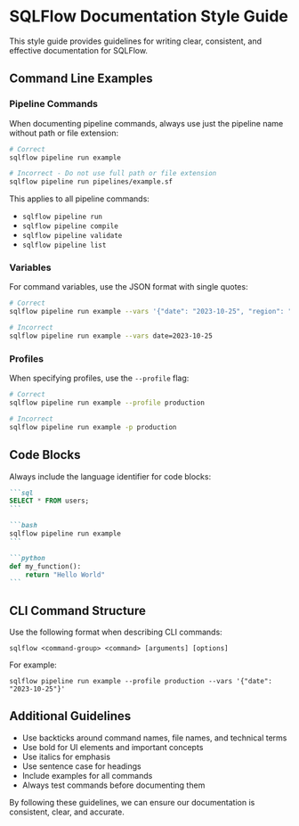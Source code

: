 # SQLFlow Documentation Style Guide

This style guide provides guidelines for writing clear, consistent, and effective documentation for SQLFlow.

## Command Line Examples

### Pipeline Commands

When documenting pipeline commands, always use just the pipeline name without path or file extension:

```bash
# Correct
sqlflow pipeline run example

# Incorrect - Do not use full path or file extension
sqlflow pipeline run pipelines/example.sf
```

This applies to all pipeline commands:
- `sqlflow pipeline run`
- `sqlflow pipeline compile`
- `sqlflow pipeline validate`
- `sqlflow pipeline list`

### Variables

For command variables, use the JSON format with single quotes:

```bash
# Correct
sqlflow pipeline run example --vars '{"date": "2023-10-25", "region": "us-east"}'

# Incorrect
sqlflow pipeline run example --vars date=2023-10-25
```

### Profiles

When specifying profiles, use the `--profile` flag:

```bash
# Correct
sqlflow pipeline run example --profile production

# Incorrect
sqlflow pipeline run example -p production
```

## Code Blocks

Always include the language identifier for code blocks:

````markdown
```sql
SELECT * FROM users;
```

```bash
sqlflow pipeline run example
```

```python
def my_function():
    return "Hello World"
```
````

## CLI Command Structure

Use the following format when describing CLI commands:

```
sqlflow <command-group> <command> [arguments] [options]
```

For example:
```
sqlflow pipeline run example --profile production --vars '{"date": "2023-10-25"}'
```

## Additional Guidelines

- Use backticks around command names, file names, and technical terms
- Use bold for UI elements and important concepts
- Use italics for emphasis
- Use sentence case for headings
- Include examples for all commands
- Always test commands before documenting them

By following these guidelines, we can ensure our documentation is consistent, clear, and accurate.
